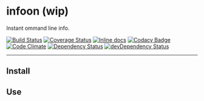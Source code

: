 # infoon (wip)

Instant ommand line info.

[![Build Status](https://travis-ci.org/opensoars/infoon.svg)](https://travis-ci.org/opensoars/infoon)
[![Coverage Status](https://coveralls.io/repos/opensoars/infoon/badge.svg?branch=master&service=github)](https://coveralls.io/github/opensoars/infoon?branch=master)
[![Inline docs](http://inch-ci.org/github/opensoars/infoon.svg?branch=master)](http://inch-ci.org/github/opensoars/infoon)
[![Codacy Badge](https://api.codacy.com/project/badge/f3e64501763645b9aa483bf83a4dd1d5)](https://www.codacy.com/app/sam_1700/infoon)
[![Code Climate](https://codeclimate.com/github/opensoars/infoon/badges/gpa.svg)](https://codeclimate.com/github/opensoars/infoon)
[![Dependency Status](https://david-dm.org/opensoars/infoon.svg)](https://david-dm.org/opensoars/infoon)
[![devDependency Status](https://david-dm.org/opensoars/infoon/dev-status.svg)](https://david-dm.org/opensoars/infoon#info=devDependencies)

---


## Install

## Use
